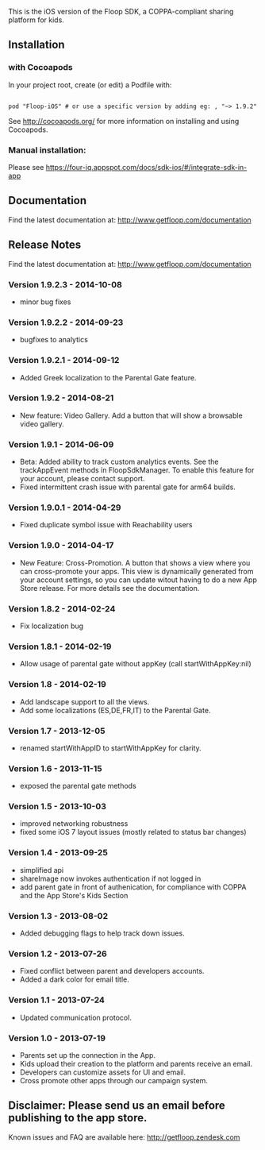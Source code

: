 

This is the iOS version of the Floop SDK, a COPPA-compliant sharing platform for kids.

## Installation

### with Cocoapods

In your project root, create (or edit) a Podfile with:

```

pod "Floop-iOS" # or use a specific version by adding eg: , "~> 1.9.2"

```

See http://cocoapods.org/ for more information on installing and using Cocoapods.


### Manual installation:

Please see https://four-iq.appspot.com/docs/sdk-ios/#/integrate-sdk-in-app


## Documentation

Find the latest documentation at:
http://www.getfloop.com/documentation

## Release Notes

Find the latest documentation at:
http://www.getfloop.com/documentation


### Version 1.9.2.3 - 2014-10-08
- minor bug fixes

### Version 1.9.2.2 - 2014-09-23
- bugfixes to analytics

### Version 1.9.2.1 - 2014-09-12
- Added Greek localization to the Parental Gate feature.

### Version 1.9.2 - 2014-08-21
- New feature: Video Gallery. Add a button that will show a browsable video gallery.

### Version 1.9.1 - 2014-06-09
- Beta: Added ability to track custom analytics events. See the trackAppEvent methods in FloopSdkManager. To enable this feature for your account, please contact support.
- Fixed intermittent crash issue with parental gate for arm64 builds.

### Version 1.9.0.1 - 2014-04-29
- Fixed duplicate symbol issue with Reachability users

### Version 1.9.0 - 2014-04-17
- New Feature: Cross-Promotion. A button that shows a view where you can cross-promote your apps.
This view is dynamically generated from your account settings, so you can update witout having to do a new App Store release.
For more details see the documentation.

### Version 1.8.2 - 2014-02-24
- Fix localization bug

### Version 1.8.1 - 2014-02-19
- Allow usage of parental gate without appKey (call startWithAppKey:nil)

### Version 1.8 - 2014-02-19
- Add landscape support to all the views.
- Add some localizations (ES,DE,FR,IT) to the Parental Gate.

### Version 1.7 - 2013-12-05
- renamed startWithAppID to startWithAppKey for clarity.

### Version 1.6 - 2013-11-15
- exposed the parental gate methods

### Version 1.5 - 2013-10-03
- improved networking robustness
- fixed some iOS 7 layout issues (mostly related to status bar changes)

### Version 1.4 - 2013-09-25
- simplified api
- shareImage now invokes authentication if not logged in
- add parent gate in front of authenication, for compliance with COPPA and the App Store's Kids Section

### Version 1.3 - 2013-08-02
- Added debugging flags to help track down issues.

### Version 1.2 - 2013-07-26
- Fixed conflict between parent and developers accounts.
- Added a dark color for email title.

### Version 1.1 - 2013-07-24
- Updated communication protocol.

### Version 1.0 - 2013-07-19
- Parents set up the connection in the App.
- Kids upload their creation to the platform and parents receive an email.
- Developers can customize assets for UI and email.
- Cross promote other apps through our campaign system.

## Disclaimer: Please send us an email before publishing to the app store.


Known issues and FAQ are available here: http://getfloop.zendesk.com
